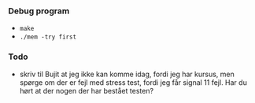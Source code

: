 
### Debug program
- `make`
- `./mem -try first`

### Todo
- skriv til Bujit at jeg ikke kan komme idag, fordi jeg har kursus, men spørge om der er fejl med stress test, fordi jeg får signal 11 fejl. Har du hørt at der nogen der har bestået testen?
